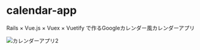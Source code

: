 # calendar-app
Rails × Vue.js × Vuex × Vuetify で作るGoogleカレンダー風カレンダーアプリ

![カレンダーアプリ2](https://user-images.githubusercontent.com/20487308/93698624-ea97e500-fb50-11ea-8e7f-bab36cc635b2.gif)

